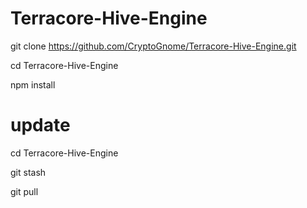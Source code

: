 # Terracore-Hive-Engine
 
git clone https://github.com/CryptoGnome/Terracore-Hive-Engine.git

cd Terracore-Hive-Engine

npm install

# update
cd Terracore-Hive-Engine

git stash

git pull

